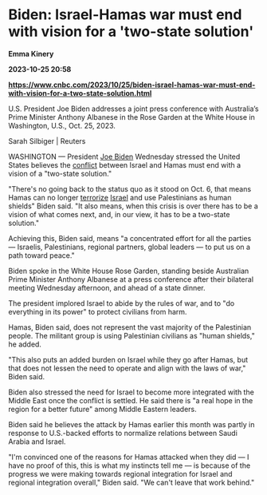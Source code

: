 # Biden: Israel-Hamas war must end with vision for a 'two-state solution'
**Emma Kinery**

**2023-10-25 20:58**

**https://www.cnbc.com/2023/10/25/biden-israel-hamas-war-must-end-with-vision-for-a-two-state-solution.html**

U.S. President Joe Biden addresses a joint press conference with Australia’s Prime Minister Anthony Albanese in the Rose Garden at the White House in Washington, U.S., Oct. 25, 2023.

Sarah Silbiger | Reuters

WASHINGTON — President [Joe Biden](https://www.cnbc.com/joe-biden/) Wednesday stressed the United States believes the [conflict](https://www.cnbc.com/2023/10/10/biden-condemns-terror-and-bloodshed-by-hamas-vows-to-support-israel.html) between Israel and Hamas must end with a vision of a "two-state solution."

"There's no going back to the status quo as it stood on Oct. 6, that means Hamas can no longer [terrorize](https://www.cnbc.com/2023/10/11/israel-hamas-war-biden-warns-iran-to-be-careful-as-fighting-continues.html) [Israel](https://www.cnbc.com/2023/10/17/biden-heads-to-israel-jordan-after-hamas-attack.html) and use Palestinians as human shields" Biden said. "It also means, when this crisis is over there has to be a vision of what comes next, and, in our view, it has to be a two-state solution."

Achieving this, Biden said, means "a concentrated effort for all the parties — Israelis, Palestinians, regional partners, global leaders — to put us on a path toward peace."

Biden spoke in the White House Rose Garden, standing beside Australian Prime Minister Anthony Albanese at a press conference after their bilateral meeting Wednesday afternoon, and ahead of a state dinner.

The president implored Israel to abide by the rules of war, and to "do everything in its power" to protect civilians from harm.

Hamas, Biden said, does not represent the vast majority of the Palestinian people. The militant group is using Palestinian civilians as "human shields," he added.

"This also puts an added burden on Israel while they go after Hamas, but that does not lessen the need to operate and align with the laws of war," Biden said.

Biden also stressed the need for Israel to become more integrated with the Middle East once the conflict is settled. He said there is "a real hope in the region for a better future" among Middle Eastern leaders.

Biden said he believes the attack by Hamas earlier this month was partly in response to U.S.-backed efforts to normalize relations between Saudi Arabia and Israel.

"I'm convinced one of the reasons for Hamas attacked when they did — I have no proof of this, this is what my instincts tell me — is because of the progress we were making towards regional integration for Israel and regional integration overall," Biden said. "We can't leave that work behind."